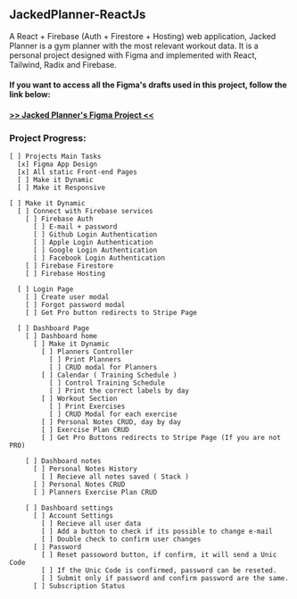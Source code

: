 ## JackedPlanner-ReactJs
A React + Firebase (Auth + Firestore + Hosting) web application, Jacked Planner is a gym planner with the most relevant workout data. It is a personal project designed  with Figma and implemented with React, Tailwind, Radix and Firebase.

#### If you want to access all the Figma's drafts used in this project, follow the link below:
#### <a href="https://www.figma.com/file/HJDXxkKYjJduLrUKtJRhaa/Jacked-Planner---React-Project?node-id=4%3A2"> >> Jacked Planner's Figma Project << </a>

### Project Progress:

    [ ] Projects Main Tasks
      [x] Figma App Design
      [x] All static Front-end Pages
      [ ] Make it Dynamic
      [ ] Make it Responsive

    [ ] Make it Dynamic
      [ ] Connect with Firebase services
        [ ] Firebase Auth
          [ ] E-mail + password
          [ ] Github Login Authentication
          [ ] Apple Login Authentication
          [ ] Google Login Authentication
          [ ] Facebook Login Authentication
        [ ] Firebase Firestore
        [ ] Firebase Hosting

      [ ] Login Page
        [ ] Create user modal
        [ ] Forgot password modal
        [ ] Get Pro button redirects to Stripe Page

      [ ] Dashboard Page
        [ ] Dashboard home
          [ ] Make it Dynamic
            [ ] Planners Controller
              [ ] Print Planners
              [ ] CRUD modal for Planners
            [ ] Calendar ( Training Schedule )
              [ ] Control Training Schedule
              [ ] Print the correct labels by day
            [ ] Workout Section 
              [ ] Print Exercises
              [ ] CRUD Modal for each exercise
            [ ] Personal Notes CRUD, day by day
            [ ] Exercise Plan CRUD 
            [ ] Get Pro Buttons redirects to Stripe Page (If you are not PRO)
        
        [ ] Dashboard notes
          [ ] Personal Notes History
            [ ] Recieve all notes saved ( Stack )
          [ ] Personal Notes CRUD
          [ ] Planners Exercise Plan CRUD
        
        [ ] Dashboard settings
          [ ] Account Settings
            [ ] Recieve all user data
            [ ] Add a button to check if its possible to change e-mail
            [ ] Double check to confirm user changes
          [ ] Password
            [ ] Reset passoword button, if confirm, it will send a Unic Code
            [ ] If the Unic Code is confirmed, password can be reseted.
            [ ] Submit only if password and confirm password are the same.
          [ ] Subscription Status